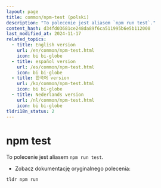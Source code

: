 ```yaml
---
layout: page
title: common/npm-test (polski)
description: "To polecenie jest aliasem `npm run test`."
content_hash: d34fd03681ce248da89f6ca511995b6e5b112008
last_modified_at: 2024-11-17
related_topics:
  - title: English version
    url: /en/common/npm-test.html
    icon: bi bi-globe
  - title: español version
    url: /es/common/npm-test.html
    icon: bi bi-globe
  - title: 한국어 version
    url: /ko/common/npm-test.html
    icon: bi bi-globe
  - title: Nederlands version
    url: /nl/common/npm-test.html
    icon: bi bi-globe
tldri18n_status: 2
---
```

# npm test

To polecenie jest aliasem `npm run test`.

- Zobacz dokumentację oryginalnego polecenia:

`tldr npm run`
